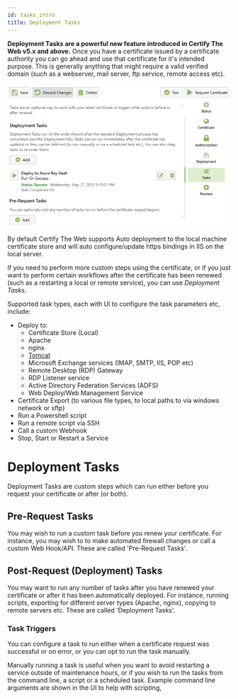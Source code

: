 ```yaml
---
id: tasks_intro
title: Deployment Tasks
---
```


**Deployment Tasks are a powerful new feature introduced in Certify The Web v5.x and above.**
Once you have a certificate issued by a certificate authority you can go ahead and use that certificate for it's intended purpose. This is generally anything that might require a valid verified domain (such as a webserver, mail server, ftp service, remote access etc).

![Startup UI](/assets/screens/DeploymentTasks.png)

By default Certify The Web supports Auto deployment to the local machine certificate store and will auto configure/update https bindings in IIS on the local server.

 If you need to perform more custom steps using the certificate, or if you just want to perform certain workflows after the certificate has been renewed (such as a restarting a local or remote service), you can use *Deployment Tasks*.

Supported task types, each with UI to configure the task parameters etc, include:
- Deploy to:
    - Certificate Store (Local)
    - Apache
    - nginx
    - [Tomcat](tasks/tomcat)
    - Microsoft Exchange services (IMAP, SMTP, IIS, POP etc)
    - Remote Desktop (RDP) Gateway
    - RDP Listener service
    - Active Directory Federation Services (ADFS)
    - Web Deploy/Web Management Service
- Certificate Export (to various file types, to local paths to via windows network or sftp)
- Run a Powershell script
- Run a remote script via SSH
- Call a custom Webhook
- Stop, Start or Restart a Service

# Deployment Tasks
Deployment Tasks are custom steps which can run either before you request your certificate or after (or both). 

## Pre-Request Tasks
You may wish to run a custom task before you renew your certificate. For instance, you may wish to to make automated firewall changes or call a custom Web Hook/API. These are called 'Pre-Request Tasks'.

## Post-Request (Deployment) Tasks
You may want to run any number of tasks after you have renewed your certificate or after it has been automatically deployed.  For instance, running scripts, exporting for different server types (Apache, nginx), copying to remote servers etc. These are called 'Deployment Tasks'.


### Task Triggers
You can configure a task to run either when a certificate request was successful or on error, or you can opt to run the task manually. 

Manually running a task is useful when you want to avoid restarting a service outside of maintenance hours, or if you wish to run the tasks from the command line, a script or a scheduled task. Example command line arguments are shown in the UI to help with scripting,